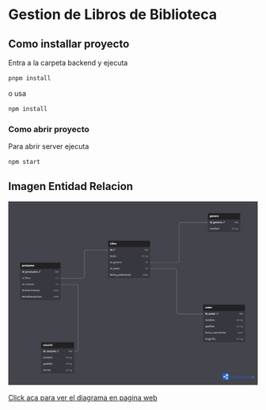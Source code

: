 # Gestion de Libros de Biblioteca

## Como installar proyecto

Entra a la carpeta backend y ejecuta

```bash
pnpm install
```

o usa

```bash
npm install
```

### Como abrir proyecto

Para abrir server ejecuta

```bash
npm start
```
## Imagen Entidad Relacion
![image info](utils/diagrams/DER%20basico.jpg)

[Click aca para ver el diagrama en pagina web](https://dbdiagram.io/d/libros-DDS-666258899713410b05f98bbe)